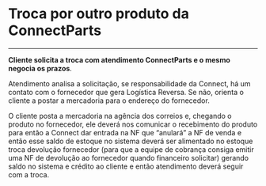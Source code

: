 # Troca por outro produto da ConnectParts

---

**Cliente solicita a troca com atendimento ConnectParts e o mesmo negocia os prazos**.

Atendimento analisa a solicitação, se responsabilidade da Connect, há um contato com o fornecedor que gera Logística Reversa. Se não, orienta o cliente a postar a mercadoria para o endereço do fornecedor.

O cliente posta a mercadoria na agência dos correios e, chegando o produto no fornecedor, ele deverá nos comunicar o recebimento do produto para então a Connect dar entrada na NF que “anulará” a NF de venda e então esse saldo de estoque no sistema deverá ser alimentado no estoque troca devolução fornecedor (para que a equipe de cobrança consiga emitir uma NF de devolução ao fornecedor quando financeiro solicitar) gerando saldo no sistema e crédito ao cliente e então atendimento deverá seguir com a troca.
